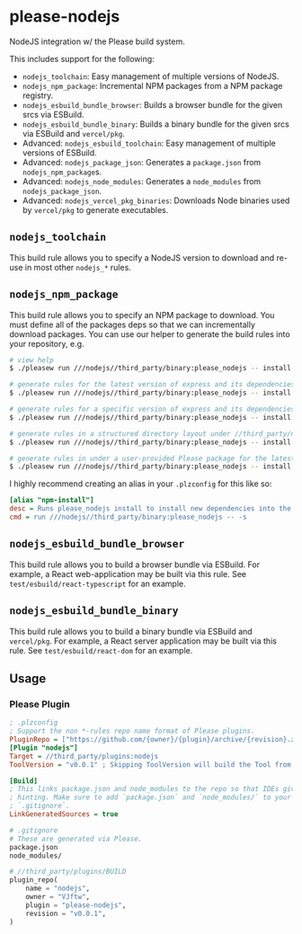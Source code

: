# please-nodejs

NodeJS integration w/ the Please build system.

This includes support for the following:

* `nodejs_toolchain`: Easy management of multiple versions of NodeJS.
* `nodejs_npm_package`: Incremental NPM packages from a NPM package registry.
* `nodejs_esbuild_bundle_browser`: Builds a browser bundle for the given srcs via ESBuild.
* `nodejs_esbuild_bundle_binary`: Builds a binary bundle for the given srcs via ESBuild and `vercel/pkg`.
* Advanced: `nodejs_esbuild_toolchain`: Easy management of multiple versions of ESBuild.
* Advanced: `nodejs_package_json`: Generates a `package.json` from `nodejs_npm_package`s.
* Advanced: `nodejs_node_modules`: Generates a `node_modules` from `nodejs_package_json`.
* Advanced: `nodejs_vercel_pkg_binaries`: Downloads Node binaries used by `vercel/pkg` to generate executables.

## `nodejs_toolchain`

This build rule allows you to specify a NodeJS version to download and re-use in most other `nodejs_*` rules.

## `nodejs_npm_package`

This build rule allows you to specify an NPM package to download. You must define all of the packages deps so that we can incrementally download packages. You can use our helper to generate the build rules into your repository, e.g.

```bash
# view help
$ ./pleasew run ///nodejs//third_party/binary:please_nodejs -- install --help

# generate rules for the latest version of express and its dependencies into the //third_party/nodejs Please package.
$ ./pleasew run ///nodejs//third_party/binary:please_nodejs -- install express

# generate rules for a specific version of express and its dependencies into the //third_party/nodejs Please package.
$ ./pleasew run ///nodejs//third_party/binary:please_nodejs -- install express@4.18.0

# generate rules in a structured directory layout under //third_party/nodejs/... for the latest version of express and its dependencies.
$ ./pleasew run ///nodejs//third_party/binary:please_nodejs -- install -s express

# generate rules in under a user-provided Please package for the latest version of express and its dependencies.
$ ./pleasew run ///nodejs//third_party/binary:please_nodejs -- install --pkg_prefix "//test/esbuild/react-dom/third_party/nodejs" express
```

I highly recommend creating an alias in your `.plzconfig` for this like so:
```ini
[alias "npm-install"]
desc = Runs please_nodejs install to install new dependencies into the repo
cmd = run ///nodejs//third_party/binary:please_nodejs -- -s
```


## `nodejs_esbuild_bundle_browser`

This build rule allows you to build a browser bundle via ESBuild. For example, a React web-application may be built via this rule. See `test/esbuild/react-typescript` for an example.

## `nodejs_esbuild_bundle_binary`

This build rule allows you to build a binary bundle via ESBuild and `vercel/pkg`. For example, a React server application may be built via this rule. See `test/esbuild/react-dom` for an example.

## Usage


### Please Plugin

```ini
; .plzconfig
; Support the non *-rules repo name format of Please plugins.
PluginRepo = ["https://github.com/{owner}/{plugin}/archive/{revision}.zip"]
[Plugin "nodejs"]
Target = //third_party/plugins:nodejs
ToolVersion = "v0.0.1" ; Skipping ToolVersion will build the Tool from source.

[Build]
; This links package.json and node_modules to the repo so that IDEs give us type
; hinting. Make sure to add `package.json` and `node_modules/` to your
; `.gitignore`.
LinkGeneratedSources = true
```

```bash
# .gitignore
# These are generated via Please.
package.json
node_modules/
```

```python
# //third_party/plugins/BUILD
plugin_repo(
    name = "nodejs",
    owner = "VJftw",
    plugin = "please-nodejs",
    revision = "v0.0.1",
)
```
